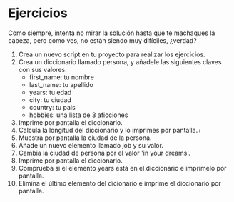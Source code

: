 # Ejercicios

Como siempre, intenta no mirar la [solución](/12_Diccionarios/solucion_diccionarios.py) hasta que te machaques la cabeza, pero como ves, no están siendo muy difíciles, ¿verdad?

1. Crea un nuevo script en tu proyecto para realizar los ejercicios.
2. Crea un diccionario llamado persona, y añadele las siguientes claves con sus valores:
    * first_name: tu nombre
    * last_name: tu apellido
    * years: tu edad
    * city: tu ciudad
    * country: tu pais
    * hobbies: una lista de 3 aficciones
3. Imprime por pantalla el diccionario.
4. Calcula la longitud del diccionario y lo imprimes por pantalla.+
5. Muestra por pantalla la ciudad de la persona.
6. Añade un nuevo elemento llamado job y su valor.
7. Cambia la ciudad de persona por el valor 'in your dreams'.
8. Imprime por pantalla el diccionario.
9. Comprueba si el elemento years está en el diccionario e imprímelo por pantalla.
10. Elimina el último elemento del dicionario e imprime el diccionario por pantalla.
